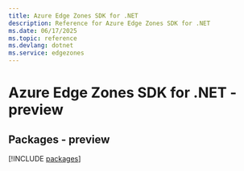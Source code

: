 ```yaml
---
title: Azure Edge Zones SDK for .NET
description: Reference for Azure Edge Zones SDK for .NET
ms.date: 06/17/2025
ms.topic: reference
ms.devlang: dotnet
ms.service: edgezones
---
```

# Azure Edge Zones SDK for .NET - preview
## Packages - preview
[!INCLUDE [packages](edge-zones-index.md)]